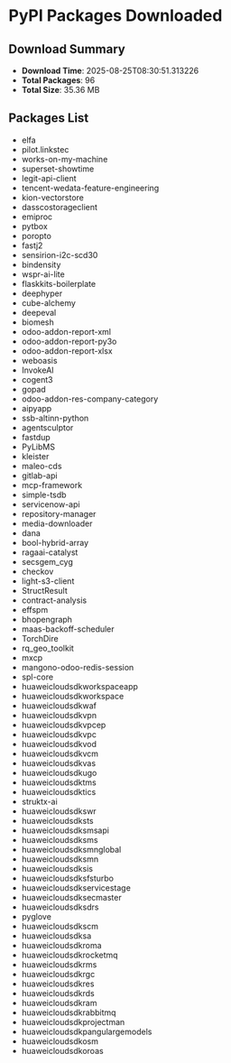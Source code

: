 # PyPI Packages Downloaded

## Download Summary
- **Download Time**: 2025-08-25T08:30:51.313226
- **Total Packages**: 96
- **Total Size**: 35.36 MB

## Packages List
- elfa
- pilot.linkstec
- works-on-my-machine
- superset-showtime
- legit-api-client
- tencent-wedata-feature-engineering
- kion-vectorstore
- dasscostorageclient
- emiproc
- pytbox
- poropto
- fastj2
- sensirion-i2c-scd30
- bindensity
- wspr-ai-lite
- flaskkits-boilerplate
- deephyper
- cube-alchemy
- deepeval
- biomesh
- odoo-addon-report-xml
- odoo-addon-report-py3o
- odoo-addon-report-xlsx
- weboasis
- InvokeAI
- cogent3
- gopad
- odoo-addon-res-company-category
- aipyapp
- ssb-altinn-python
- agentsculptor
- fastdup
- PyLibMS
- kleister
- maleo-cds
- gitlab-api
- mcp-framework
- simple-tsdb
- servicenow-api
- repository-manager
- media-downloader
- dana
- bool-hybrid-array
- ragaai-catalyst
- secsgem_cyg
- checkov
- light-s3-client
- StructResult
- contract-analysis
- effspm
- bhopengraph
- maas-backoff-scheduler
- TorchDire
- rq_geo_toolkit
- mxcp
- mangono-odoo-redis-session
- spl-core
- huaweicloudsdkworkspaceapp
- huaweicloudsdkworkspace
- huaweicloudsdkwaf
- huaweicloudsdkvpn
- huaweicloudsdkvpcep
- huaweicloudsdkvpc
- huaweicloudsdkvod
- huaweicloudsdkvcm
- huaweicloudsdkvas
- huaweicloudsdkugo
- huaweicloudsdktms
- huaweicloudsdktics
- struktx-ai
- huaweicloudsdkswr
- huaweicloudsdksts
- huaweicloudsdksmsapi
- huaweicloudsdksms
- huaweicloudsdksmnglobal
- huaweicloudsdksmn
- huaweicloudsdksis
- huaweicloudsdksfsturbo
- huaweicloudsdkservicestage
- huaweicloudsdksecmaster
- huaweicloudsdksdrs
- pyglove
- huaweicloudsdkscm
- huaweicloudsdksa
- huaweicloudsdkroma
- huaweicloudsdkrocketmq
- huaweicloudsdkrms
- huaweicloudsdkrgc
- huaweicloudsdkres
- huaweicloudsdkrds
- huaweicloudsdkram
- huaweicloudsdkrabbitmq
- huaweicloudsdkprojectman
- huaweicloudsdkpangulargemodels
- huaweicloudsdkosm
- huaweicloudsdkoroas
